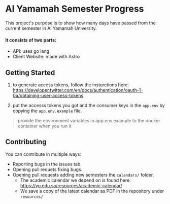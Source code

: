 # Al Yamamah Semester Progress

This project's purpose is to show how many days have passed from the current semester in Al Yamamah University.

#### It consists of two parts:

- API: uses go lang
- Client Website: made with Astro

## Getting Started

1. to generate access tokens, follow the insturctions here: https://developer.twitter.com/en/docs/authentication/oauth-1-0a/obtaining-user-access-tokens

2. put the accesss tokens you got and the consumer keys in the `app.env` by copying the `app.env.example` file.

> provide the environment variables in app.env.example to the docker container when you run it

## Contributing

You can contribute in multiple ways:

- Reporting bugs in the issues tab.
- Opening pull requets fixing bugs.
- Opening pull requests adding new semesters the `calendars/` folder.
  - The academic calendar we depend on is found here: https://yu.edu.sa/resources/academic-calendar/
  - We save a copy of the latest calendar as PDF in the repository under `resources/`
